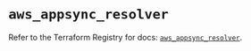 # `aws_appsync_resolver`

Refer to the Terraform Registry for docs: [`aws_appsync_resolver`](https://registry.terraform.io/providers/hashicorp/aws/6.17.0/docs/resources/appsync_resolver).
